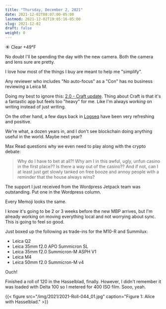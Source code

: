```yaml
---
title: "Thursday, December 2, 2021"
date: 2021-12-02T08:07:00-05:00
lastmod: 2021-12-02T19:05:16-05:00
slug: 2021-12-02
draft: false
weight: 0
---
```


☀️ Clear +49°F

No doubt I'll be spending the day with the new camera. Both the camera and lens sure are pretty.

I love how most of the things I buy are meant to help me "simplify".

Any reviewer who includes "No auto-focus" as a "Con" has no business reviewing a Leica M.

Doing my best to ignore this: [2.0 - Craft update](https://www.craft.do/s/lEjdSXBpq9jSgg). Thing about Craft is that it's a fantastic app but feels too "heavy" for me. Like I'm always _working_ on writing instead of just writing.

On the other hand, a few days back in [Logseq](https://logseq.com) have been very refreshing and positive.

We're what, a dozen years in, and I don't see blockchain doing anything useful in the world. Maybe next year?

Max Read questions why we even need to play along with the crypto debate:

> Why do I have to bet at all?! Why am I in this awful, ugly, unfun casino in the first place?? Is there a way out of the casino?? And if not, can I at least just get slowly tanked on free booze and annoy people with a reminder that the house always wins?

The support I just received from the Wordpress Jetpack team was outstanding. Put one in the Wordpress column.

Every Memoji looks the same.

I know it's going to be 2 or 3 weeks before the new MBP arrives, but I'm already working on moving everything local and not worrying about sync. This is going to feel so good.

Just boxed up the following as trade-ins for the M10-R and Summilux:

-   Leica Q2
-   Leica 35mm f2.0 APO Summicron SL
-   Leica 35mm f2.0 Summicron-M ASPH V1
-   Leica M4
-   Leica 50mm f2.0 Summicron-M v4

Ouch!

Finished a roll of 120 in the Hasselblad, finally. However, I didn't remember it was loaded with Delta 100 so I metered for 400 ISO film. Sooo, yeah.

{{< figure src="/img/2021/2021-Roll-044_01.jpg" caption="Figure 1: Alice with Hasselblad." >}}

[//]: # "Exported with love from a post written in Org mode"
[//]: # "- https://github.com/kaushalmodi/ox-hugo"
